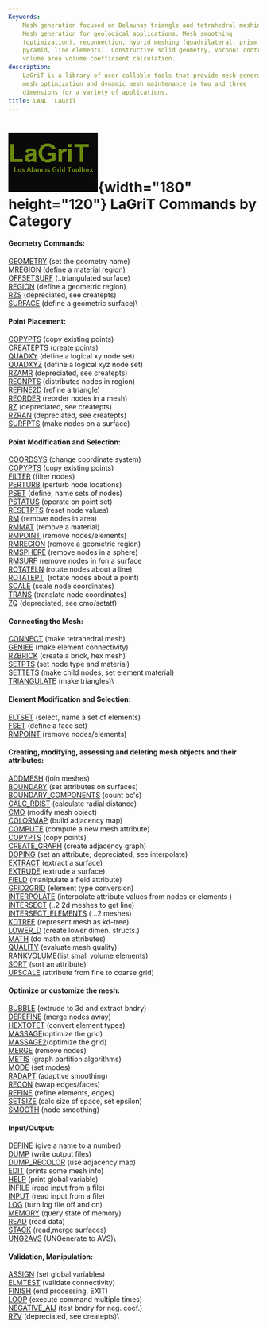 ```yaml
---
Keywords: 
    Mesh generation focused on Delaunay triangle and tetrahedral meshing.
    Mesh generation for geological applications. Mesh smoothing
    (optimization), reconnection, hybrid meshing (quadrilateral, prism,
    pyramid, line elements). Constructive solid geometry, Voronoi control
    volume area volume coefficient calculation.
description: 
    LaGriT is a library of user callable tools that provide mesh generation,
    mesh optimization and dynamic mesh maintenance in two and three
    dimensions for a variety of applications.
title: LANL  LaGriT 
---
```




![](images/lagrit2.jpg){width="180" height="120"}
LaGriT Commands by Category
===========================

#### Geometry Commands:

[GEOMETRY](docs/commands/geometry.html) (set the geometry name)\
[MREGION](docs/commands/MREGION.html) (define a material region)\
[OFFSETSURF](docs/commands/OFFSETSURF.html) (..triangulated surface)\
[REGION](docs/commands/REGION.html) (define a geometric region)\
[RZS](docs/commands/RZS.html) (depreciated, see createpts)\
[SURFACE](docs/commands/SURFACE.html) (define a geometric surface)\

#### Point Placement:

[COPYPTS](docs/commands/COPYPTS.html) (copy existing points)\
[CREATEPTS](docs/commands/createpts.html) (create points)\
[QUADXY](docs/commands/QUADXY.html) (define a logical xy node set)\
[QUADXYZ](docs/commands/QUADXYZ1.html) (define a logical xyz node set)\
[RZAMR](docs/commands/RZAMR.html) (depreciated, see createpts)\
[REGNPTS](docs/commands/REGNPTS.html) (distributes nodes in region)\
[REFINE2D](docs/commands/refine2d.html) (refine a triangle)\
[REORDER](docs/commands/REORDER.html) (reorder nodes in a mesh)\
[RZ](docs/commands/RZ.html) (depreciated, see createpts)\
[RZRAN](docs/commands/RZRAN.html) (depreciated, see createpts)\
[SURFPTS](docs/commands/SURFPTS.html) (make nodes on a surface)

#### Point Modification and Selection:

[COORDSYS](docs/commands/COORDSY.html) (change coordinate system)\
[COPYPTS](docs/commands/COPYPTS.html) (copy existing points)\
[FILTER](docs/commands/FILTER.html) (filter nodes)\
[PERTURB](docs/commands/PERTURB.html) (perturb node locations)\
[PSET](docs/commands/PSET.html) (define, name sets of nodes)\
[PSTATUS](docs/commands/PSTATUS.html) (operate on point set)\
[RESETPTS](docs/commands/RESETPT.html) (reset node values)\
[RM](docs/commands/RM.html) (remove nodes in area)\
[RMMAT](docs/commands/RMMAT.html) (remove a material)\
[RMPOINT](docs/commands/RMPOINT.html) (remove nodes/elements)\
[RMREGION](docs/commands/RMREGION.html) (remove a geometric region)\
[RMSPHERE](docs/commands/RMSPHERE.html) (remove nodes in a sphere)\
[RMSURF](docs/commands/RMSURF.html) (remove nodes in /on a surface\
[ROTATELN](docs/commands/ROTATELN.html) (rotate nodes about a line)\
[ROTATEPT](docs/commands/ROTATEPT.html)  (rotate nodes about a point)\
[SCALE](docs/commands/SCALE.html) (scale node coordinates)\
[TRANS](docs/commands/TRANS.html) (translate node coordinates)\
[ZQ](docs/commands/UNG2AVS.html) (depreciated, see cmo/setatt)

#### Connecting the Mesh:

[CONNECT](docs/commands/CONNECT1.html) (make tetrahedral mesh)\
[GENIEE](docs/commands/GENIEE.html) (make element connectivity)\
[RZBRICK](docs/commands/RZBRICK.html) (create a brick, hex mesh)\
[SETPTS](docs/commands/SETPTS.html) (set node type and material)\
[SETTETS](docs/commands/SETTETS.html) (make child nodes, set element
material)\
[TRIANGULATE](docs/commands/TRIAGN.html) (make triangles)\

#### Element Modification and Selection:

[ELTSET](docs/commands/ELTSET2.html) (select, name a set of elements)\
[FSET](docs/commands/FSET.html) (define a face set)\
[RMPOINT](docs/commands/RMPOINT.html) (remove nodes/elements)

#### Creating, modifying, assessing and deleting mesh objects and their attributes:

[ADDMESH](docs/commands/ADDMESH.html) (join meshes)\
[BOUNDARY](docs/commands/BOUNDAR1.html) (set attributes on surfaces)\
[BOUNDARY\_COMPONENTS](docs/commands/BOUNDARY_C.html) (count bc's)\
[CALC\_RDIST](docs/commands/calc_rdist.html) (calculate radial
distance)\
[CMO](docs/commands/CMO2.html) (modify mesh object)\
[COLORMAP](docs/commands/COLORMAP.html) (build adjacency map)\
[COMPUTE](docs/commands/COMPUTE.html) (compute a new mesh attribute)\
[COPYPTS](docs/commands/COPYPTS.html) (copy points)\
[CREATE\_GRAPH](docs/commands/create_graph.html) (create adjacency
graph)\
[DOPING](docs/commands/DOPING1.html) (set an attribute; depreciated, see
interpolate)\
[EXTRACT](docs/commands/EXTRACT1.html) (extract a surface)\
[EXTRUDE](docs/commands/extrude.html) (extrude a surface)\
[FIELD](docs/commands/FIELD.html) (manipulate a field attribute)\
[GRID2GRID](docs/commands/GRID2GRID.html) (element type conversion)\
[INTERPOLATE](docs/commands/main_interpolate.html) (interpolate
attribute values from nodes or elements )\
[INTERSECT](docs/commands/INTERSECT.html) (..2 2d meshes to get line)\
[INTERSECT\_ELEMENTS](docs/commands/intersectelements.html) ( ..2
meshes)\
[KDTREE](docs/commands/kdtree.html) (represent mesh as kd-tree)\
[LOWER\_D](docs/commands/lower_d.html) (create lower dimen. structs.)\
[MATH](docs/commands/MATH.html) (do math on attributes)\
[QUALITY](docs/commands/QUALITY.html) (evaluate mesh quality)\
[RANKVOLUME](docs/commands/rankvolume.html)(list small volume elements)\
[SORT](docs/commands/SORT.html) (sort an attribute)\
[UPSCALE](docs/commands/UPSCALE.html) (attribute from fine to coarse
grid)

#### Optimize or customize the mesh:

[BUBBLE](docs/commands/bubble.html) (extrude to 3d and extract bndry)\
[DEREFINE](docs/commands/DEREFINE.html) (merge nodes away)\
[HEXTOTET](docs/commands/HEXTOTE.html) (convert element types)\
[MASSAGE](docs/commands/MASSAGE.html)(optimize the grid)\
[MASSAGE2](docs/commands/MASSAGE.html)(optimize the grid)\
[MERGE](docs/commands/MERGE.html) (remove nodes)\
[METIS](docs/commands/MERGE.html) (graph partition algorithms)\
[MODE](docs/commands/MODE.html) (set modes)\
[RADAPT](docs/commands/RADAPT.html) (adaptive smoothing)\
[RECON](docs/commands/RECON.html) (swap edges/faces)\
[REFINE](docs/commands/REFINE.html) (refine elements, edges)\
[SETSIZE](docs/commands/SETSIZE.html) (calc size of space, set epsilon)\
[SMOOTH](docs/commands/SMOOTH.html) (node smoothing)

#### Input/Output:

[DEFINE](docs/commands/DEFINE.html) (give a name to a number)\
[DUMP](docs/commands/DUMP2.html) (write output files)\
[DUMP\_RECOLOR](docs/commands/DUMP_RECOLOR.html) (use adjacency map)\
[EDIT](docs/commands/EDIT2.html) (prints some mesh info)\
[HELP](docs/commands/HELP.html) (print global variable)\
[INFILE](docs/commands/INPUT.html) (read input from a file)\
[INPUT](docs/commands/INPUT.html) (read input from a file)\
[LOG](docs/commands/LOG.html) (turn log file off and on)\
[MEMORY](docs/commands/memory.html) (query state of memory)\
[READ](docs/commands/READ.html) (read data)\
[STACK](docs/commands/STACK.html) (read,merge surfaces)\
[UNG2AVS](docs/commands/UNG2AVS.html) (UNGenerate to AVS)\

#### Validation, Manipulation:

[ASSIGN](docs/commands/ASSIGN.html) (set global variables)\
[ELMTEST](docs/commands/elmtest.html) (validate connectivity)\
[FINISH](docs/commands/FINISH.html) (end processing, EXIT)\
[LOOP](docs/commands/loop.html) (execute command multiple times)\
[NEGATIVE\_AIJ](docs/commands/NEGATIVE.html) (test bndry for neg.
coef.)\
[RZV](docs/commands/RZV_LG.html) (depreciated, see createpts)\


